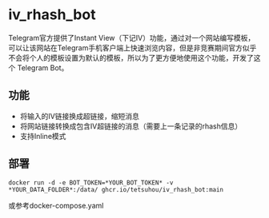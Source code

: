 # iv_rhash_bot

Telegram官方提供了Instant View（下记IV）功能，通过对一个网站编写模板，可以让该网站在Telegram手机客户端上快速浏览内容，但是非竞赛期间官方似乎不会将个人的模板设置为默认的模板，所以为了更方便地使用这个功能，开发了这个 Telegram Bot。

## 功能

* 将输入的IV链接换成超链接，缩短消息
* 将网站链接转换成包含IV超链接的消息（需要上一条记录的rhash信息）
* 支持Inline模式

## 部署

```
docker run -d -e BOT_TOKEN=*YOUR_BOT_TOKEN* -v *YOUR_DATA_FOLDER*:/data/ ghcr.io/tetsuhou/iv_rhash_bot:main
```
或参考docker-compose.yaml
